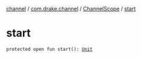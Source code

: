 [channel](../../index.md) / [com.drake.channel](../index.md) / [ChannelScope](index.md) / [start](./start.md)

# start

`protected open fun start(): `[`Unit`](https://kotlinlang.org/api/latest/jvm/stdlib/kotlin/-unit/index.html)